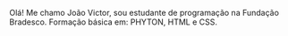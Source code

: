 Olá! Me chamo João Victor, sou estudante de programação na Fundação Bradesco.
Formação básica em: PHYTON, HTML e CSS.

<!--
**JoaoVictorBFarias/JoaoVictorBFarias** is a ✨ _special_ ✨ repository because its `README.md` (this file) appears on your GitHub profile.

Here are some ideas to get you started:

- 🔭 I’m currently working on ...
- 🌱 I’m currently learning ...
- 👯 I’m looking to collaborate on ...
- 🤔 I’m looking for help with ...
- 💬 Ask me about ...
- 📫 How to reach me: ...
- 😄 Pronouns: ...
- ⚡ Fun fact: ...
-->
